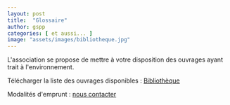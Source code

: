 ```yaml
---
layout: post
title:  "Glossaire"
author: gspp
categories: [ et aussi... ]
image: "assets/images/bibliotheque.jpg"
---
```


L'association se propose de mettre à votre disposition des ouvrages ayant trait à l'environnement.

Télécharger la liste des ouvrages disponibles : [Bibliothèque](/pdf/bibliotheque.pdf)

Modalités d'emprunt : [nous contacter](/contact)

